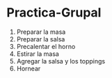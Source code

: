 # Practica-Grupal
1. Preparar la masa
2. Preparar la salsa
3. Precalentar el horno
4. Estirar la masa
5. Agregar la salsa y los toppings
6. Hornear 